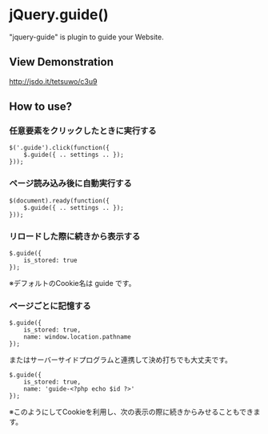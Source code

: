# jQuery.guide()

"jquery-guide" is plugin to guide your Website.


## View Demonstration

<http://jsdo.it/tetsuwo/c3u9>


## How to use?

### 任意要素をクリックしたときに実行する

    $('.guide').click(function({
        $.guide({ .. settings .. });
    }));


### ページ読み込み後に自動実行する

    $(document).ready(function({
        $.guide({ .. settings .. });
    }));


### リロードした際に続きから表示する

    $.guide({
        is_stored: true
    });

※デフォルトのCookie名は guide です。


### ページごとに記憶する

    $.guide({
        is_stored: true,
        name: window.location.pathname
    });

またはサーバーサイドプログラムと連携して決め打ちでも大丈夫です。

    $.guide({
        is_stored: true,
        name: 'guide-<?php echo $id ?>'
    });

※このようにしてCookieを利用し、次の表示の際に続きからみせることもできます。
